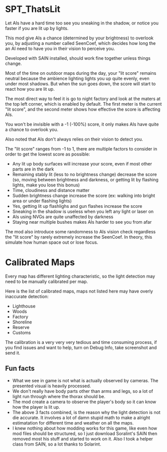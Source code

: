 # SPT_ThatsLit

Let AIs have a hard time too see you sneaking in the shadow, or notice you faster if you are lit up by lights.

This mod give AIs a chance (determined by your brightness) to overlook you, by adjusting a number called SeenCoef, which decides how long the an AI need to have you in their vision to perceive you.

Developed with SAIN installed, should work fine together unless things change.

Most of the time on outdoor maps during the day, your "lit score" remains neutral because the ambience lighting lights you up quite evenly, even under most shadows. But when the sun goes down, the score will start to react how you are lit up.

The most direct way to feel it is go to night factory and look at the maters at the top left corner, which is enabled by default. The first meter is the current "lit score", and the second meter shows how effective the score is affecting AIs.

You won't be invisible with a -1 (-100%) score, it only makes AIs have quite a chance to overlook you.

Also noted that AIs don't always relies on their vision to detect you.

The "lit score" ranges from -1 to 1, there are multiple factors to consider in order to get the lowest score as possible:

- Any lit up body surfaces will increase your score, even if most other parts are in the dark
- Remaining stably lit (less to no brightness change) decrease the score (so, moving between brightness and darkness, or getting lit by flashing lights, make you lose this bonus)
- Time, cloudiness and distance matter
- Sudden brightness change increase the score (ex: walking into bright area or under flashing lights)
- Yes, getting lit up flashlighs and gun flashes increase the score
- Sneaking in the shadow is useless when you left any light or laser on
- AIs using NVGs are quite unaffected by darkness
- Staying near multiple bushes makes AIs harder to see you from afar

The mod also introduce some randomness to AIs vision check regardless the "lit score" by rarely extremely increase the SeenCoef. In theory, this simulate how human space out or lose focus.
# ​Calibrated Maps

Every map has different ​lighting characteristic, so the light detection may need to be manually calibrated per map.

​Here is the list of calibrated maps, maps not listed here may have overly inaccurate detection:​

- ​Lighthouse
- Woods
- Factory
- Shoreline
- Reserve
- Customs

The calibration is a very very very tedious and time consuming process, if you find issues and want to help, turn on Debug Info, take screenshot and send it.

## Fun facts

- What we see in game is not what is actually observed by cameras. The presented visual is heavily processed.
- We don't really have body parts other than arms and legs, so a lot of light run through where the thorax should be.
- The mod create a camera to observe the player's body so it can know how the player is lit up.
- The above 3 facts combined, is the reason why the light detection is not die accurate. It involves a lot of damn stupid math to make a alright estimatation for different time and weather on all the maps.
- I knew nothing about how modding works for this game, like even how mod files should be structured, so I just download Soralint's SAIN then removed most his stuff and started to work on it. Also I took a helper class from SAIN, so a lot thanks to Solarint.